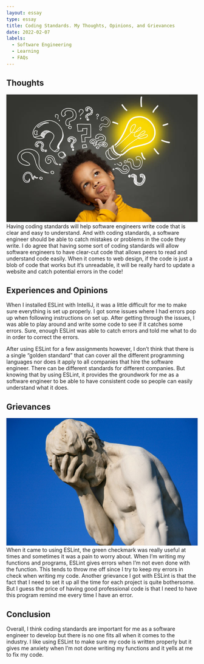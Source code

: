 ```yaml
---
layout: essay
type: essay
title: Coding Standards. My Thoughts, Opinions, and Grievances
date: 2022-02-07
labels:
  - Software Engineering
  - Learning
  - FAQs
---
```


## Thoughts
<img class="ui large left floated rounded image" src="../images/thoughts.jpg">
Having coding standards will help software engineers write code that is clear and easy to understand. And with coding standards, a software engineer should be able to catch mistakes or problems in the code they write. I do agree that having some sort of coding standards will allow software engineers to have clear-cut code that allows peers to read and understand code easily. When it comes to web design, if the code is just a blob of code that works but it’s unreadable, it will be really hard to update a website and catch potential errors in the code!

## Experiences and Opinions

When I installed ESLint with IntelliJ, it was a little difficult for me to make sure everything is set up properly. I got some issues where I had errors pop up when following instructions on set up. After getting through the issues, I was able to play around and write some code to see if it catches some errors. Sure, enough ESLint was able to catch errors and told me what to do in order to correct the errors. 

After using ESLint for a few assignments however, I don’t think that there is a single “golden standard” that can cover all the different programming languages nor does it apply to all companies that hire the software engineer. There can be different standards for different companies. But knowing that by using ESLint, it provides the groundwork for me as a software engineer to be able to have consistent code so people can easily understand what it does.

## Grievances
<img class="ui medium left floated rounded image" src="../images/Paris-Tuileries-Garden-Facepalm-statue.jpg">
When it came to using ESLint, the green checkmark was really useful at times and sometimes it was a pain to worry about. When I’m writing my functions and programs, ESLint gives errors when I’m not even done with the function. This tends to throw me off since I try to keep my errors in check when writing my code. Another grievance I got with ESLint is that the fact that I need to set it up all the time for each project is quite bothersome. But I guess the price of having good professional code is that I need to have this program remind me every time I have an error. 

## Conclusion

Overall, I think coding standards are important for me as a software engineer to develop but there is no one fits all when it comes to the industry. I like using ESLint to make sure my code is written properly but it gives me anxiety when I’m not done writing my functions and it yells at me to fix my code. 
